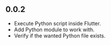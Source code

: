 ## 0.0.2

* Execute Python script inside Flutter.
* Add Python module to work with.
* Verify if the wanted Python file exists.